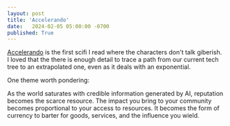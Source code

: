 ```yaml
---
layout: post
title: 'Accelerando'
date:   2024-02-05 05:00:00 -0700
published: True 
---
```


[Accelerando](https://en.wikipedia.org/wiki/Accelerando) is the first scifi I read where the characters don't talk giberish. I loved that the there is enough detail to trace a path from our current tech tree to an extrapolated one, even as it deals with an exponential. 

One theme worth pondering:

As the world saturates with credible information generated by AI, reputation becomes the scarce resource. The impact you bring to your community becomes proportional to your access to resources. It becomes the form of currency to barter for goods, services, and the influence you wield.

